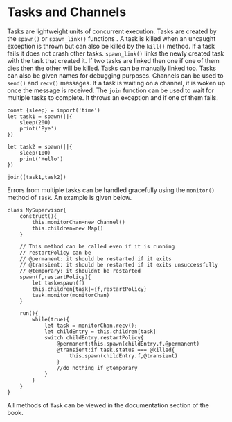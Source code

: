 # Tasks and Channels

Tasks are lightweight units of concurrent execution. Tasks are created by the `spawn()` or `spawn_link()` functions . A task is killed when an uncaught exception is thrown but can also be killed by the `kill()` method. If a task fails it does not crash other tasks. `spawn_link()` links the newly created task with the task that created it. If two tasks are linked then one if one of them dies then the other will be killed. Tasks can be manually linked too.  Tasks can also be given names for debugging purposes. Channels can be used to `send()` and `recv()` messages. If a task is waiting on a channel, it is woken up once the message is received. The `join` function can be used to wait for multiple tasks to complete. It throws an exception and if one of them fails. 

```
const {sleep} = import('time')
let task1 = spawn(||{
	sleep(200)
	print('Bye')
})

let task2 = spawn(||{
	sleep(100)
	print('Hello')
})

join([task1,task2])
```

Errors from multiple tasks can be handled gracefully using the `monitor()` method of `Task`. An example is given below.

```
class MySupervisor{
	construct(){
		this.monitorChan=new Channel()
		this.children=new Map()
	}

    // This method can be called even if it is running	
	// restartPolicy can be
    // @permanent: it should be restarted if it exits
    // @transient: it should be restarted if it exits unsuccessfully
    // @temporary: it shouldnt be restarted
	spawn(f,restartPolicy){
		let task=spawn(f)
		this.children[task]={f,restartPolicy}
		task.monitor(monitorChan)
	}
	
	run(){
		while(true){
			let task = monitorChan.recv();
			let childEntry = this.children[task]
			switch childEntry.restartPolicy{
				@permanent:this.spawn(childEntry.f,@permanent)
				@transient:if task.status === @killed{
					this.spawn(childEntry.f,@transient)
				}
				//do nothing if @temporary
			}
		}
	}
}
```

All methods of `Task` can be viewed in the documentation section of the book.